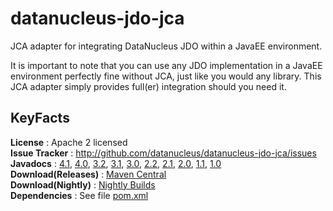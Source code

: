 datanucleus-jdo-jca
===================

JCA adapter for integrating DataNucleus JDO within a JavaEE environment.

It is important to note that you can use any JDO implementation in a JavaEE environment perfectly fine without JCA, just like you would any library. 
This JCA adapter simply provides full(er) integration should you need it.


KeyFacts
--------
__License__ : Apache 2 licensed  
__Issue Tracker__ : http://github.com/datanucleus/datanucleus-jdo-jca/issues    
__Javadocs__ : [4.1](http://www.datanucleus.org/javadocs/jdo.jca/4.1/), [4.0](http://www.datanucleus.org/javadocs/jdo.jca/4.0/), [3.2](http://www.datanucleus.org/javadocs/jdo.jca/3.2/), [3.1](http://www.datanucleus.org/javadocs/jdo.jca/3.1/), [3.0](http://www.datanucleus.org/javadocs/jdo.jca/3.0/), [2.2](http://www.datanucleus.org/javadocs/jdo.jca/2.2/), [2.1](http://www.datanucleus.org/javadocs/jdo.jca/2.1/), [2.0](http://www.datanucleus.org/javadocs/jdo.jca/2.0/), [1.1](http://www.datanucleus.org/javadocs/jdo.jca/1.1/), [1.0](http://www.datanucleus.org/javadocs/jdo.jca/1.0/)  
__Download(Releases)__ : [Maven Central](http://central.maven.org/maven2/org/datanucleus/datanucleus-jdo-jca)  
__Download(Nightly)__ : [Nightly Builds](http://www.datanucleus.org/downloads/maven2-nightly/org/datanucleus/datanucleus-jdo-jca)  
__Dependencies__ : See file [pom.xml](pom.xml)  
